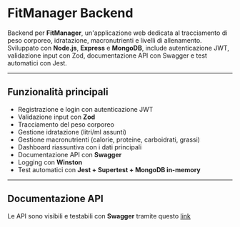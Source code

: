 # FitManager Backend

Backend per **FitManager**, un'applicazione web dedicata al tracciamento di peso corporeo, idratazione, macronutrienti e livelli di allenamento.  
Sviluppato con **Node.js**, **Express** e **MongoDB**, include autenticazione JWT, validazione input con Zod, documentazione API con Swagger e test automatici con Jest.

---

## Funzionalità principali
- Registrazione e login con autenticazione JWT
- Validazione input con **Zod**
- Tracciamento del peso corporeo
- Gestione idratazione (litri/ml assunti)
- Gestione macronutrienti (calorie, proteine, carboidrati, grassi)
- Dashboard riassuntiva con i dati principali
- Documentazione API con **Swagger**
- Logging con **Winston**
- Test automatici con **Jest + Supertest + MongoDB in-memory**

---

## Documentazione API

Le API sono visibili e testabili con **Swagger** tramite questo [link](https://fitmanager-backend.onrender.com/api-docs)
